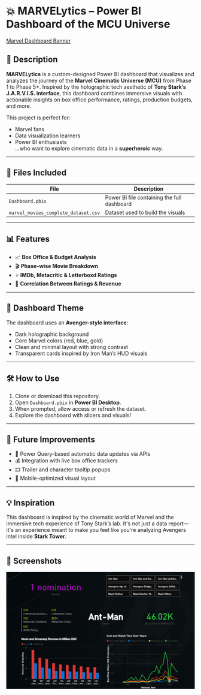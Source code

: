 # 💥 MARVELytics – Power BI Dashboard of the MCU Universe

[Marvel Dashboard Banner](https://upload.wikimedia.org/wikipedia/commons/0/0c/MarvelLogo.svg)

## 🧾 Description

**MARVELytics** is a custom-designed Power BI dashboard that visualizes and analyzes the journey of the **Marvel Cinematic Universe (MCU)** from Phase 1 to Phase 5+. Inspired by the holographic tech aesthetic of **Tony Stark’s J.A.R.V.I.S. interface**, this dashboard combines immersive visuals with actionable insights on box office performance, ratings, production budgets, and more.

This project is perfect for:
- Marvel fans
- Data visualization learners
- Power BI enthusiasts  
...who want to explore cinematic data in a **superheroic** way.

---

## 📂 Files Included

| File                          | Description                                            |
|-------------------------------|--------------------------------------------------------|
| `Dashboard.pbix`                     | Power BI file containing the full dashboard            |
| `marvel_movies_complete_dataset.csv` | Dataset used to build the visuals                 |


---

## 📊 Features

- 📈 **Box Office & Budget Analysis**
- 🎬 **Phase-wise Movie Breakdown**
- ⭐ **IMDb, Metacritic & Letterboxd Ratings**
- 🧠 **Correlation Between Ratings & Revenue**

---

## 🎨 Dashboard Theme

The dashboard uses an **Avenger-style interface**:
- Dark holographic background
- Core Marvel colors (red, blue, gold)
- Clean and minimal layout with strong contrast
- Transparent cards inspired by Iron Man’s HUD visuals

---

## 🛠 How to Use

1. Clone or download this repository.
2. Open `Dashboard.pbix` in **Power BI Desktop**.
3. When prompted, allow access or refresh the dataset.
4. Explore the dashboard with slicers and visuals!

---

## 🔮 Future Improvements

- 📡 Power Query-based automatic data updates via APIs
- 💰 Integration with live box office trackers
- 🎞️ Trailer and character tooltip popups
- 📱 Mobile-optimized visual layout

---

## 💡 Inspiration

This dashboard is inspired by the cinematic world of Marvel and the immersive tech experience of Tony Stark’s lab. It's not just a data report—it's an experience meant to make you feel like you're analyzing Avengers intel inside **Stark Tower**.

---

## 📸 Screenshots


![Dashboard Screenshot](marvel_dashboard_overview.png)



